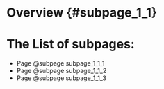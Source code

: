 # Overview {#subpage_1_1}

# The List of subpages:

* Page @subpage subpage_1_1_1
* Page @subpage subpage_1_1_2
* Page @subpage subpage_1_1_3

